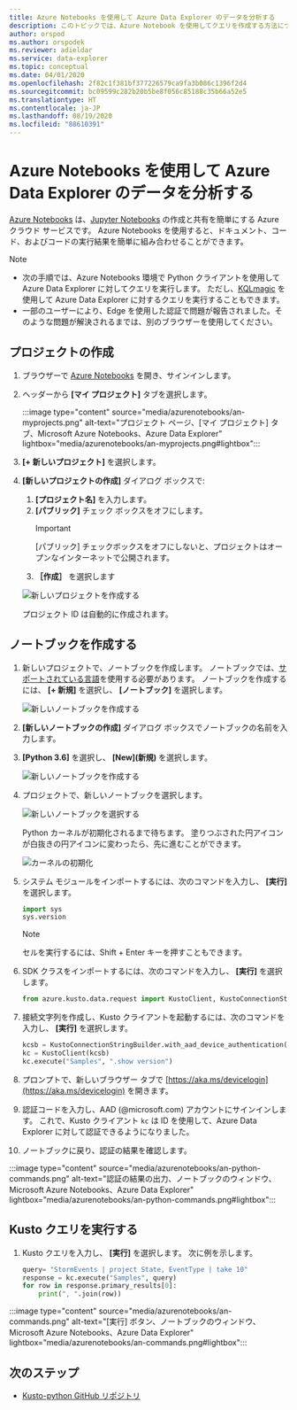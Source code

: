 ```yaml
---
title: Azure Notebooks を使用して Azure Data Explorer のデータを分析する
description: このトピックでは、Azure Notebook を使用してクエリを作成する方法について説明します
author: orspod
ms.author: orspodek
ms.reviewer: adieldar
ms.service: data-explorer
ms.topic: conceptual
ms.date: 04/01/2020
ms.openlocfilehash: 2f82c1f381bf377226579ca9fa3b086c1396f2d4
ms.sourcegitcommit: bc09599c282b20b5be8f056c85188c35b66a52e5
ms.translationtype: HT
ms.contentlocale: ja-JP
ms.lasthandoff: 08/19/2020
ms.locfileid: "88610391"
---
```

# <a name="use-azure-notebooks-to-analyze-data-in-azure-data-explorer"></a>Azure Notebooks を使用して Azure Data Explorer のデータを分析する

[Azure Notebooks](https://notebooks.azure.com/) は、[Jupyter Notebooks](https://jupyter.org/) の作成と共有を簡単にする Azure クラウド サービスです。 Azure Notebooks を使用すると、ドキュメント、コード、およびコードの実行結果を簡単に組み合わせることができます。

> [!Note]
> * 次の手順では、Azure Notebooks 環境で Python クライアントを使用して Azure Data Explorer に対してクエリを実行します。 ただし、[KQLmagic](kqlmagic.md) を使用して Azure Data Explorer に対するクエリを実行することもできます。
> * 一部のユーザーにより、Edge を使用した認証で問題が報告されました。そのような問題が解決されるまでは、別のブラウザーを使用してください。

## <a name="create-a-project"></a>プロジェクトの作成

1. ブラウザーで [Azure Notebooks](https://notebooks.azure.com/) を開き、サインインします。

1. ヘッダーから **[マイ プロジェクト]** タブを選択します。 

    :::image type="content" source="media/azurenotebooks/an-myprojects.png" alt-text="プロジェクト ページ、[マイ プロジェクト] タブ、Microsoft Azure Notebooks、Azure Data Explorer" lightbox="media/azurenotebooks/an-myprojects.png#lightbox":::

1. **[+ 新しいプロジェクト]** を選択します。
    
1. **[新しいプロジェクトの作成]** ダイアログ ボックスで:
    1. **[プロジェクト名]** を入力します。
    1. **[パブリック]** チェック ボックスをオフにします。
        >[!Important]
        > [パブリック] チェックボックスをオフにしないと、プロジェクトはオープンなインターネットで公開されます。
    1. **［作成］** を選択します
    
    ![新しいプロジェクトを作成する](media/azurenotebooks/an-create-new-project-blank.png)

    プロジェクト ID は自動的に作成されます。

## <a name="create-a-notebook"></a>ノートブックを作成する

1. 新しいプロジェクトで、ノートブックを作成します。 ノートブックでは、[サポートされている言語](https://github.com/Azure/azure-kusto-python#minimum-requirements)を使用する必要があります。
ノートブックを作成するには、 **[+ 新規]** を選択し、 **[ノートブック]** を選択します。

    ![新しいノートブックを作成する](media/azurenotebooks/an-create-new-notebook-menu.png) 

1. **[新しいノートブックの作成]** ダイアログ ボックスでノートブックの名前を入力します。

1. **[Python 3.6]** を選択し、 **[New]\(新規\)** を選択します。
    
    ![新しいノートブックを作成する](media/azurenotebooks/an-create-new-notebook.png) 
    
1. プロジェクトで、新しいノートブックを選択します。

    ![新しいノートブックを選択する](media/azurenotebooks/an-select-notebook.png)

    Python カーネルが初期化されるまで待ちます。 塗りつぶされた円アイコンが白抜きの円アイコンに変わったら、先に進むことができます。

    ![カーネルの初期化](media/azurenotebooks/an-python-init-icon.png)

1. システム モジュールをインポートするには、次のコマンドを入力し、 **[実行]** を選択します。
    ```python
    import sys
    sys.version
    ```

    > [!Note]
    > セルを実行するには、Shift + Enter キーを押すこともできます。

1.  SDK クラスをインポートするには、次のコマンドを入力し、 **[実行]** を選択します。
    ```python
    from azure.kusto.data.request import KustoClient, KustoConnectionStringBuilder
    ```

1.  接続文字列を作成し、Kusto クライアントを起動するには、次のコマンドを入力し、 **[実行]** を選択します。  
    ```python
    kcsb = KustoConnectionStringBuilder.with_aad_device_authentication("https://help.kusto.windows.net")
    kc = KustoClient(kcsb)
    kc.execute("Samples", ".show version")
    ```
1. プロンプトで、新しいブラウザー タブで [https://aka.ms/devicelogin](https://aka.ms/devicelogin) を開きます。 
   
1. 認証コードを入力し、AAD (@microsoft.com) アカウントにサインインします。 これで、Kusto クライアント `kc` は ID を使用して、Azure Data Explorer に対して認証できるようになりました。

1. ノートブックに戻り、認証の結果を確認します。 

:::image type="content" source="media/azurenotebooks/an-python-commands.png" alt-text="認証の結果の出力、ノートブックのウィンドウ、Microsoft Azure Notebooks、Azure Data Explorer" lightbox="media/azurenotebooks/an-python-commands.png#lightbox":::

## <a name="execute-a-kusto-query"></a>Kusto クエリを実行する

1. Kusto クエリを入力し、 **[実行]** を選択します。 次に例を示します。

    ```python
    query= "StormEvents | project State, EventType | take 10"
    response = kc.execute("Samples", query)
    for row in response.primary_results[0]:
        print(", ".join(row))
    ```    

:::image type="content" source="media/azurenotebooks/an-commands.png" alt-text="[実行] ボタン、ノートブックのウィンドウ、Microsoft Azure Notebooks、Azure Data Explorer" lightbox="media/azurenotebooks/an-commands.png#lightbox":::

## <a name="next-steps"></a>次のステップ

* [Kusto-python GitHub リポジトリ](https://github.com/Azure/azure-kusto-python)
